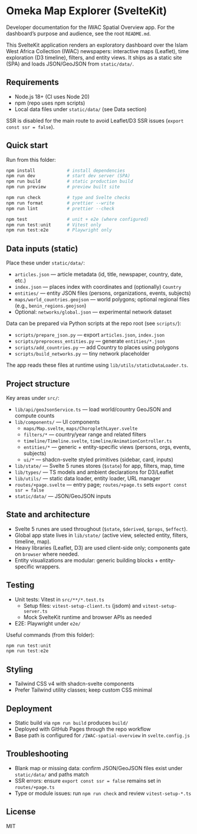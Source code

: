 # Omeka Map Explorer (SvelteKit)

Developer documentation for the IWAC Spatial Overview app. For the dashboard’s purpose and audience, see the root `README.md`.

This SvelteKit application renders an exploratory dashboard over the Islam West Africa Collection (IWAC) newspapers: interactive maps (Leaflet), time exploration (D3 timeline), filters, and entity views. It ships as a static site (SPA) and loads JSON/GeoJSON from `static/data/`.

## Requirements

- Node.js 18+ (CI uses Node 20)
- npm (repo uses npm scripts)
- Local data files under `static/data/` (see Data section)

SSR is disabled for the main route to avoid Leaflet/D3 SSR issues (`export const ssr = false`).

## Quick start

Run from this folder:

```powershell
npm install            # install dependencies
npm run dev            # start dev server (SPA)
npm run build          # static production build
npm run preview        # preview built site

npm run check          # type and Svelte checks
npm run format         # prettier --write
npm run lint           # prettier --check

npm test               # unit + e2e (where configured)
npm run test:unit      # Vitest only
npm run test:e2e       # Playwright only
```

## Data inputs (static)

Place these under `static/data/`:

- `articles.json` — article metadata (id, title, newspaper, country, date, etc.)
- `index.json` — places index with coordinates and (optionally) `Country`
- `entities/` — entity JSON files (persons, organizations, events, subjects)
- `maps/world_countries.geojson` — world polygons; optional regional files (e.g., `benin_regions.geojson`)
- Optional: `networks/global.json` — experimental network dataset

Data can be prepared via Python scripts at the repo root (see `scripts/`):

- `scripts/prepare_json.py` — export `articles.json`, `index.json`
- `scripts/preprocess_entities.py` — generate `entities/*.json`
- `scripts/add_countries.py` — add Country to places using polygons
- `scripts/build_networks.py` — tiny network placeholder

The app reads these files at runtime using `lib/utils/staticDataLoader.ts`.

## Project structure

Key areas under `src/`:

- `lib/api/geoJsonService.ts` — load world/country GeoJSON and compute counts
- `lib/components/` — UI components
  - `maps/Map.svelte`, `maps/ChoroplethLayer.svelte`
  - `filters/*` — country/year range and related filters
  - `timeline/Timeline.svelte`, `timeline/AnimationController.ts`
  - `entities/*` — generic + entity-specific views (persons, orgs, events, subjects)
  - `ui/*` — shadcn-svelte styled primitives (sidebar, card, inputs)
- `lib/state/` — Svelte 5 runes stores (`$state`) for app, filters, map, time
- `lib/types/` — TS models and ambient declarations for D3/Leaflet
- `lib/utils/` — static data loader, entity loader, URL manager
- `routes/+page.svelte` — entry page; `routes/+page.ts` sets `export const ssr = false`
- `static/data/` — JSON/GeoJSON inputs

## State and architecture

- Svelte 5 runes are used throughout (`$state`, `$derived`, `$props`, `$effect`).
- Global app state lives in `lib/state/` (active view, selected entity, filters, timeline, map).
- Heavy libraries (Leaflet, D3) are used client-side only; components gate on `browser` where needed.
- Entity visualizations are modular: generic building blocks + entity-specific wrappers.

## Testing

- Unit tests: Vitest in `src/**/*.test.ts`
  - Setup files: `vitest-setup-client.ts` (jsdom) and `vitest-setup-server.ts`
  - Mock SvelteKit runtime and browser APIs as needed
- E2E: Playwright under `e2e/`

Useful commands (from this folder):

```powershell
npm run test:unit
npm run test:e2e
```

## Styling

- Tailwind CSS v4 with shadcn-svelte components
- Prefer Tailwind utility classes; keep custom CSS minimal

## Deployment

- Static build via `npm run build` produces `build/`
- Deployed with GitHub Pages through the repo workflow
- Base path is configured for `/IWAC-spatial-overview` in `svelte.config.js`

## Troubleshooting

- Blank map or missing data: confirm JSON/GeoJSON files exist under `static/data/` and paths match
- SSR errors: ensure `export const ssr = false` remains set in `routes/+page.ts`
- Type or module issues: run `npm run check` and review `vitest-setup-*.ts`

## License

MIT
